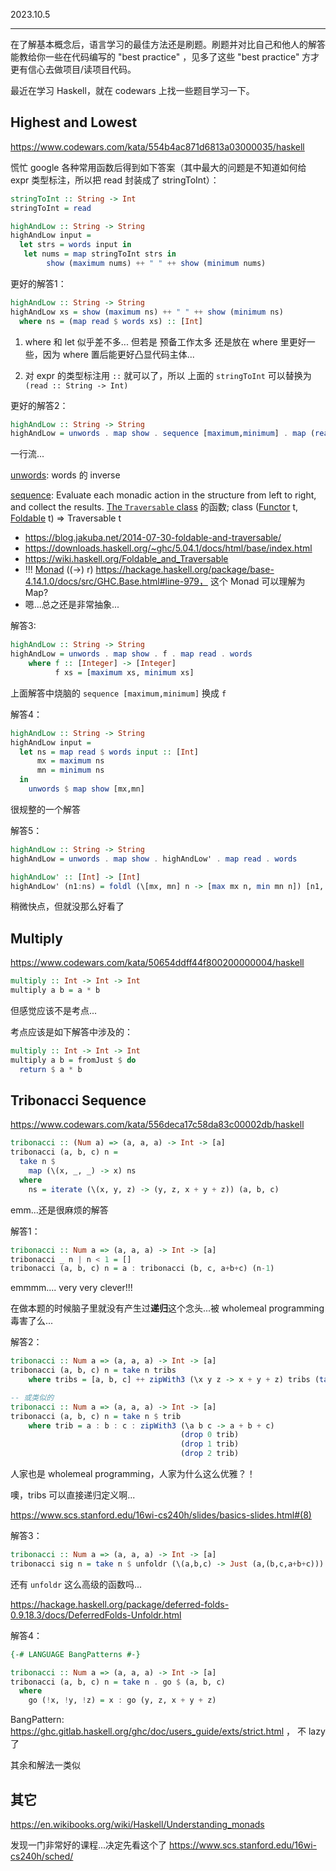 2023.10.5

---

在了解基本概念后，语言学习的最佳方法还是刷题。刷题并对比自己和他人的解答能教给你一些在代码编写的 "best practice" ，见多了这些 "best practice" 方才更有信心去做项目/读项目代码。

最近在学习 Haskell，就在 codewars 上找一些题目学习一下。

## Highest and Lowest

https://www.codewars.com/kata/554b4ac871d6813a03000035/haskell

慌忙 google 各种常用函数后得到如下答案（其中最大的问题是不知道如何给 expr 类型标注，所以把 read 封装成了 stringToInt）：

```haskell
stringToInt :: String -> Int
stringToInt = read

highAndLow :: String -> String
highAndLow input =
  let strs = words input in
   let nums = map stringToInt strs in
        show (maximum nums) ++ " " ++ show (minimum nums)
```

更好的解答1：

```haskell
highAndLow :: String -> String
highAndLow xs = show (maximum ns) ++ " " ++ show (minimum ns)
  where ns = (map read $ words xs) :: [Int]
```

1. where 和 let 似乎差不多... 但若是 预备工作太多 还是放在 where 里更好一些，因为 where 置后能更好凸显代码主体...

2. 对 expr 的类型标注用 `::` 就可以了，所以 上面的 `stringToInt` 可以替换为 `(read :: String -> Int)`

更好的解答2：

```haskell
highAndLow :: String -> String
highAndLow = unwords . map show . sequence [maximum,minimum] . map (read ::String->Int) . words
```

一行流...

[unwords](https://hackage.haskell.org/package/base-4.18.1.0/docs/Prelude.html#v:unwords): words 的 inverse

[sequence](https://hackage.haskell.org/package/base-4.17.2.0/docs/Data-Traversable.html#v:sequence): Evaluate each monadic action in the structure from left to right, and collect the results. [The `Traversable` class](https://hackage.haskell.org/package/base-4.17.2.0/docs/Data-Traversable.html#g:1) 的函数; class ([Functor](https://hackage.haskell.org/package/base-4.17.2.0/docs/Data-Functor.html#t:Functor) t, [Foldable](https://hackage.haskell.org/package/base-4.17.2.0/docs/Data-Foldable.html#t:Foldable) t) => Traversable t

+ https://blog.jakuba.net/2014-07-30-foldable-and-traversable/
+ https://downloads.haskell.org/~ghc/5.04.1/docs/html/base/index.html
+ https://wiki.haskell.org/Foldable_and_Traversable
+ !!! [Monad](https://hackage.haskell.org/package/base-4.7.0.0/docs/Control-Monad.html#t:Monad) ((->) r) https://hackage.haskell.org/package/base-4.14.1.0/docs/src/GHC.Base.html#line-979， 这个 Monad 可以理解为 Map?
+ 嗯...总之还是非常抽象...

解答3:

```haskell
highAndLow :: String -> String
highAndLow = unwords . map show . f . map read . words
    where f :: [Integer] -> [Integer]
          f xs = [maximum xs, minimum xs]
```

上面解答中烧脑的 `sequence [maximum,minimum]` 换成 `f`

解答4：

```haskell
highAndLow :: String -> String
highAndLow input = 
  let ns = map read $ words input :: [Int]
      mx = maximum ns
      mn = minimum ns
  in
    unwords $ map show [mx,mn]
```

很规整的一个解答

解答5：

```haskell
highAndLow :: String -> String
highAndLow = unwords . map show . highAndLow' . map read . words

highAndLow' :: [Int] -> [Int]
highAndLow' (n1:ns) = foldl (\[mx, mn] n -> [max mx n, min mn n]) [n1, n1] ns
```

稍微快点，但就没那么好看了

## Multiply

https://www.codewars.com/kata/50654ddff44f800200000004/haskell

```haskell
multiply :: Int -> Int -> Int
multiply a b = a * b
```

但感觉应该不是考点...

考点应该是如下解答中涉及的：

```haskell
multiply :: Int -> Int -> Int
multiply a b = fromJust $ do
  return $ a * b
```

## Tribonacci Sequence

https://www.codewars.com/kata/556deca17c58da83c00002db/haskell

```haskell
tribonacci :: (Num a) => (a, a, a) -> Int -> [a]
tribonacci (a, b, c) n =
  take n $
    map (\(x, _, _) -> x) ns
  where
    ns = iterate (\(x, y, z) -> (y, z, x + y + z)) (a, b, c)
```

emm...还是很麻烦的解答

解答1：

```haskell
tribonacci :: Num a => (a, a, a) -> Int -> [a]
tribonacci _ n | n < 1 = []
tribonacci (a, b, c) n = a : tribonacci (b, c, a+b+c) (n-1)
```

emmmm.... very very clever!!! 

在做本题的时候脑子里就没有产生过**递归**这个念头...被 wholemeal programming 毒害了么...

解答2：

```haskell
tribonacci :: Num a => (a, a, a) -> Int -> [a]
tribonacci (a, b, c) n = take n tribs
    where tribs = [a, b, c] ++ zipWith3 (\x y z -> x + y + z) tribs (tail tribs) (tail $ tail tribs)

-- 或类似的    
tribonacci :: Num a => (a, a, a) -> Int -> [a]
tribonacci (a, b, c) n = take n $ trib
    where trib = a : b : c : zipWith3 (\a b c -> a + b + c)
                                      (drop 0 trib)
                                      (drop 1 trib)
                                      (drop 2 trib)
```

人家也是 wholemeal programming，人家为什么这么优雅？！

噢，tribs 可以直接递归定义啊...

https://www.scs.stanford.edu/16wi-cs240h/slides/basics-slides.html#(8)

解答3：

```haskell
tribonacci :: Num a => (a, a, a) -> Int -> [a]
tribonacci sig n = take n $ unfoldr (\(a,b,c) -> Just (a,(b,c,a+b+c))) sig
```

还有 `unfoldr` 这么高级的函数吗...

https://hackage.haskell.org/package/deferred-folds-0.9.18.3/docs/DeferredFolds-Unfoldr.html

解答4：

```haskell
{-# LANGUAGE BangPatterns #-}

tribonacci :: Num a => (a, a, a) -> Int -> [a]
tribonacci (a, b, c) n = take n . go $ (a, b, c)
  where
    go (!x, !y, !z) = x : go (y, z, x + y + z)
```

BangPattern: https://ghc.gitlab.haskell.org/ghc/doc/users_guide/exts/strict.html ， 不 lazy 了

其余和解法一类似

## 其它

https://en.wikibooks.org/wiki/Haskell/Understanding_monads

发现一门非常好的课程...决定先看这个了 https://www.scs.stanford.edu/16wi-cs240h/sched/
